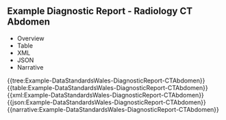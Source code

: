 <div class="warning"><span class="ClinicalWarn"></span></div>

## Example Diagnostic Report - Radiology CT Abdomen

<div class="tab-wrap">
  <ul class="tab-head">
    <li class="tablink" onclick="openCity(this,'tabtree')" data-target="tabtree">
      Overview
    </li>
    <li class="tablink" onclick="openCity(this,'tabtable')" data-target="tabtable">
      Table
    </li>
    <li class="tablink tab-active" onclick="openCity(this,'tabxml')" data-target="tabxml">
      XML
    </li>    
    <li class="tablink" onclick="openCity(this,'tabjson')" data-target="tabjson">
      JSON
    </li>    
    <li class="tablink" onclick="openCity(this,'tabnarrative')" data-target="tabnarrative">
      Narrative
    </li>
  </ul>
  <div class="tab-main">
    <div id="tabtree" class="tabcontent">
      {{tree:Example-DataStandardsWales-DiagnosticReport-CTAbdomen}}
    </div>
    <div id="tabtable" class="tabcontent">
      {{table:Example-DataStandardsWales-DiagnosticReport-CTAbdomen}}
    </div>       
    <div id="tabxml" class="tabcontent active">      
      {{xml:Example-DataStandardsWales-DiagnosticReport-CTAbdomen}}
    </div>
    <div id="tabjson" class="tabcontent">
      {{json:Example-DataStandardsWales-DiagnosticReport-CTAbdomen}}
    </div>       
    <div id="tabnarrative" class="tabcontent">
      {{narrative:Example-DataStandardsWales-DiagnosticReport-CTAbdomen}}
    </div>  
  </div>
</div>
